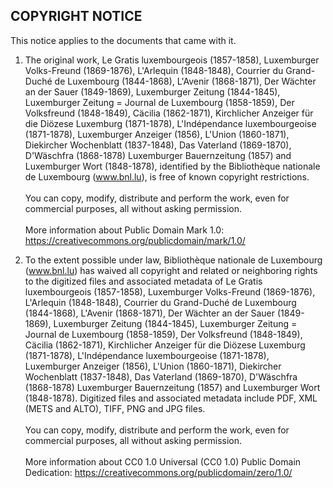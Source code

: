 ## COPYRIGHT NOTICE

This notice applies to the documents that came with it.


1. The original work, Le Gratis luxembourgeois (1857-1858), Luxemburger Volks-Freund (1869-1876), L'Arlequin (1848-1848), Courrier du Grand-Duché de Luxembourg (1844-1868), L'Avenir (1868-1871), Der Wächter an der Sauer (1849-1869), Luxemburger Zeitung (1844-1845), Luxemburger Zeitung = Journal de Luxembourg (1858-1859), Der Volksfreund (1848-1849), Cäcilia (1862-1871), Kirchlicher Anzeiger für die Diözese Luxemburg (1871-1878), L'Indépendance luxembourgeoise (1871-1878), Luxemburger Anzeiger (1856), L'Union (1860-1871), Diekircher Wochenblatt (1837-1848), Das Vaterland (1869-1870), D'Wäschfra (1868-1878) Luxemburger Bauernzeitung (1857) and Luxemburger Wort (1848-1878), identified by the Bibliothèque nationale de Luxembourg (www.bnl.lu), is free of known copyright restrictions.<br><br>
You can copy, modify, distribute and perform the work, even for commercial purposes, all without asking permission.<br><br>
More information about Public Domain Mark 1.0:
https://creativecommons.org/publicdomain/mark/1.0/<br>

 
1. To the extent possible under law, Bibliothèque nationale de Luxembourg (www.bnl.lu) has waived all copyright and related or neighboring rights to the digitized files and associated metadata of Le Gratis luxembourgeois (1857-1858), Luxemburger Volks-Freund (1869-1876), L'Arlequin (1848-1848), Courrier du Grand-Duché de Luxembourg (1844-1868), L'Avenir (1868-1871), Der Wächter an der Sauer (1849-1869), Luxemburger Zeitung (1844-1845), Luxemburger Zeitung = Journal de Luxembourg (1858-1859), Der Volksfreund (1848-1849), Cäcilia (1862-1871), Kirchlicher Anzeiger für die Diözese Luxemburg (1871-1878), L'Indépendance luxembourgeoise (1871-1878), Luxemburger Anzeiger (1856), L'Union (1860-1871), Diekircher Wochenblatt (1837-1848), Das Vaterland (1869-1870), D'Wäschfra (1868-1878) Luxemburger Bauernzeitung (1857) and Luxemburger Wort (1848-1878).
Digitized files and associated metadata include PDF, XML (METS and ALTO), TIFF, PNG and JPG files.
<br><br>
You can copy, modify, distribute and perform the work, even for commercial purposes, all without asking permission.
<br><br>
More information about CC0 1.0 Universal (CC0 1.0) Public Domain Dedication:
https://creativecommons.org/publicdomain/zero/1.0/


